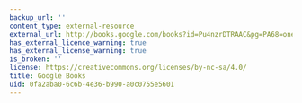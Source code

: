 ```yaml
---
backup_url: ''
content_type: external-resource
external_url: http://books.google.com/books?id=Pu4nzrDTRAAC&pg=PA68=onepage
has_external_licence_warning: true
has_external_license_warning: true
is_broken: ''
license: https://creativecommons.org/licenses/by-nc-sa/4.0/
title: Google Books
uid: 0fa2aba0-6c6b-4e36-b990-a0c0755e5601
---
```

